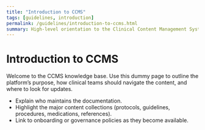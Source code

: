 ```yaml
---
title: "Introduction to CCMS"
tags: [guidelines, introduction]
permalink: /guidelines/introduction-to-ccms.html
summary: High-level orientation to the Clinical Content Management System.
---
```


# Introduction to CCMS

Welcome to the CCMS knowledge base. Use this dummy page to outline the platform’s purpose,
how clinical teams should navigate the content, and where to look for updates.

- Explain who maintains the documentation.
- Highlight the major content collections (protocols, guidelines, procedures, medications, references).
- Link to onboarding or governance policies as they become available.
